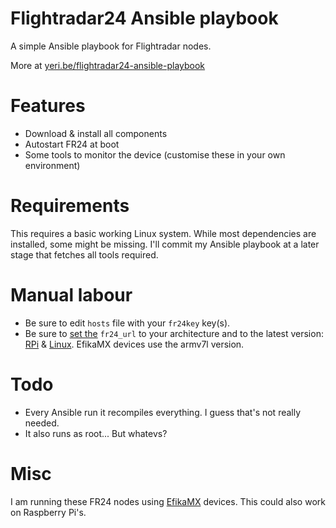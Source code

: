 Flightradar24 Ansible playbook
==============================

A simple Ansible playbook for Flightradar nodes.

More at [yeri.be/flightradar24-ansible-playbook](https://flightradar24-ansible-playbook)

Features
========

* Download & install all components
* Autostart FR24 at boot
* Some tools to monitor the device (customise these in your own environment)

Requirements
============

This requires a basic working Linux system. While most dependencies are installed, some might be missing. I'll commit my Ansible playbook at a later stage that fetches all tools required. 

Manual labour
=============

* Be sure to edit `hosts` file with your `fr24key` key(s). 
* Be sure to [set the](https://github.com/Tuinslak/anisble-flightradar24/blob/master/site.yml) `fr24_url` to your architecture and to the latest version: [RPi](http://feed.flightradar24.com/raspberry-pi/) & [Linux](http://feed.flightradar24.com/linux/). EfikaMX devices use the armv7l version. 

Todo
====

* Every Ansible run it recompiles everything. I guess that's not really needed.
* It also runs as root... But whatevs? 

Misc
====

I am running these FR24 nodes using [EfikaMX](https://en.wikipedia.org/wiki/Efika#Efika_MX) devices. This could also work on Raspberry Pi's.
